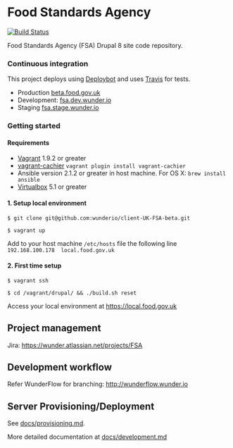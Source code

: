 # Food Standards Agency
[![Build Status](https://travis-ci.com/wunderio/client-UK-FSA-alpha.svg?token=n479wr8JE8WbYmyacHHX&branch=master)](https://travis-ci.com/wunderio/client-UK-FSA-alpha) 

Food Standards Agency (FSA) Drupal 8 site code repository.

### Continuous integration
This project deploys using [Deploybot](https://wunder.deploybot.com/111465-FSA-Alpha) and uses [Travis](https://travis-ci.com/wunderio/client-UK-FSA-alpha) for tests.
* Production [beta.food.gov.uk](https://beta.food.gov.uk)
* Development: [fsa.dev.wunder.io](https://fsa.dev.wunder.io)
* Staging [fsa.stage.wunder.io](https://fsa.stage.wunder.io)

### Getting started

#### Requirements
- [Vagrant](https://www.vagrantup.com/downloads.html) 1.9.2 or greater
- [vagrant-cachier](https://github.com/fgrehm/vagrant-cachier)
 `vagrant plugin install vagrant-cachier`
- Ansible version 2.1.2 or greater in host machine. For OS X:
 `brew install ansible`
- [Virtualbox](https://www.virtualbox.org/wiki/Downloads) 5.1 or greater 

#### 1. Setup local environment

```$ git clone git@github.com:wunderio/client-UK-FSA-beta.git```

```$ vagrant up``` 

Add to your host machine `/etc/hosts` file the following line  
```192.168.100.178	local.food.gov.uk```

#### 2. First time setup

```$ vagrant ssh```

```$ cd /vagrant/drupal/ && ./build.sh reset```

Access your local environment at https://local.food.gov.uk

## Project management

Jira: https://wunder.atlassian.net/projects/FSA

## Development workflow

Refer WunderFlow for branching: http://wunderflow.wunder.io

## Server Provisioning/Deployment
See [docs/provisioning.md](docs/provisioning.md).


More detailed documentation at [docs/development.md](docs/development.md)
